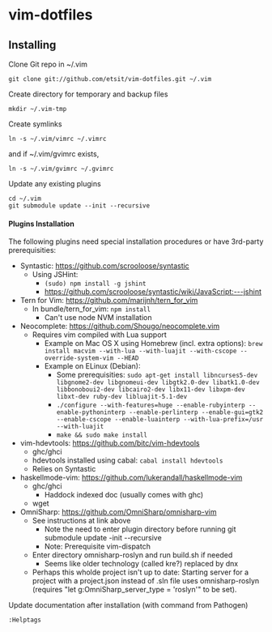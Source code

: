 vim-dotfiles
============

Installing
----------

Clone Git repo in ~/.vim
```
git clone git://github.com/etsit/vim-dotfiles.git ~/.vim
```

Create directory for temporary and backup files
```
mkdir ~/.vim-tmp
```

Create symlinks
```
ln -s ~/.vim/vimrc ~/.vimrc
```

and if ~/.vim/gvimrc exists,
```
ln -s ~/.vim/gvimrc ~/.gvimrc
```

Update any existing plugins
```
cd ~/.vim
git submodule update --init --recursive
```


#### Plugins Installation 

The following plugins need special installation procedures
or have 3rd-party prerequisities:
- Syntastic: https://github.com/scrooloose/syntastic
  - Using JSHint:
      - ```(sudo) npm install -g jshint```
      - https://github.com/scrooloose/syntastic/wiki/JavaScript:---jshint
- Tern for Vim: https://github.com/marijnh/tern_for_vim
  - In bundle/tern_for_vim: ```npm install```
    - Can't use node NVM installation
- Neocomplete: https://github.com/Shougo/neocomplete.vim
  - Requires vim compiled with Lua support
    - Example on Mac OS X using Homebrew (incl. extra options): ```brew install macvim --with-lua --with-luajit --with-cscope --override-system-vim --HEAD```
    - Example on ELinux (Debian):
      - Some prerequisities: ```sudo apt-get install libncurses5-dev libgnome2-dev libgnomeui-dev libgtk2.0-dev libatk1.0-dev libbonoboui2-dev libcairo2-dev libx11-dev libxpm-dev libxt-dev ruby-dev libluajit-5.1-dev```
      - ```./configure --with-features=huge --enable-rubyinterp --enable-pythoninterp --enable-perlinterp --enable-gui=gtk2 --enable-cscope --enable-luainterp --with-lua-prefix=/usr --with-luajit```
      - ```make && sudo make install```
- vim-hdevtools: https://github.com/bitc/vim-hdevtools
  - ghc/ghci
  - hdevtools installed using cabal: ```cabal install hdevtools```
  - Relies on Syntastic
- haskellmode-vim: https://github.com/lukerandall/haskellmode-vim
  - ghc/ghci
    - Haddock indexed doc (usually comes with ghc)
  - wget
- OmniSharp: https://github.com/OmniSharp/omnisharp-vim
  - See instructions at link above
    - Note the need to enter plugin directory before running git submodule update -init --recursive
    - Note: Prerequisite vim-dispatch
  - Enter directory omnisharp-roslyn and run build.sh if needed
    - Seems like older technology (called kre?) replaced by dnx
  - Perhaps this wholde project isn't up to date: Starting server for a project with a project.json
    instead of .sln file uses omnisharp-roslyn (requires "let g:OmniSharp_server_type = 'roslyn'" to be set).


Update documentation after installation (with command from Pathogen)
```
:Helptags
```

